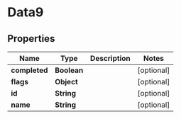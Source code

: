 

# Data9


## Properties

Name | Type | Description | Notes
------------ | ------------- | ------------- | -------------
**completed** | **Boolean** |  |  [optional]
**flags** | **Object** |  |  [optional]
**id** | **String** |  |  [optional]
**name** | **String** |  |  [optional]



